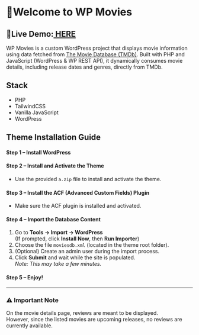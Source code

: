 # 🍿Welcome to WP Movies


##  🔗Live Demo:[ HERE](https://wordpress-hmwhk.wasmer.app/ " HERE")
 WP Movies is a custom WordPress project that displays movie information using data fetched from [The Movie Database (TMDb)](https://www.themoviedb.org/ "The Movie Database (TMDb)"). Built with  PHP and JavaScript (WordPress & WP REST API), it dynamically consumes movie details, including release dates and genres, directly from TMDb.

## Stack
- PHP
- TailwindCSS
- Vanilla JavaScript
- WordPress

## Theme Installation Guide

#### Step 1 – Install WordPress

#### Step 2 – Install and Activate the Theme
- Use the provided `a.zip` file to install and activate the theme.

#### Step 3 – Install the ACF (Advanced Custom Fields) Plugin
- Make sure the ACF plugin is installed and activated.

#### Step 4 – Import the Database Content
1. Go to **Tools → Import → WordPress**  
   (If prompted, click **Install Now**, then **Run Importer**)
2. Choose the file `moviesdb.xml` (located in the theme root folder).
3. (Optional) Create an admin user during the import process.
4. Click **Submit** and wait while the site is populated.  
   _Note: This may take a few minutes._

#### Step 5 – Enjoy!

---

### ⚠️ Important Note

On the movie details page, reviews are meant to be displayed.  
However, since the listed movies are upcoming releases, no reviews are currently available.
